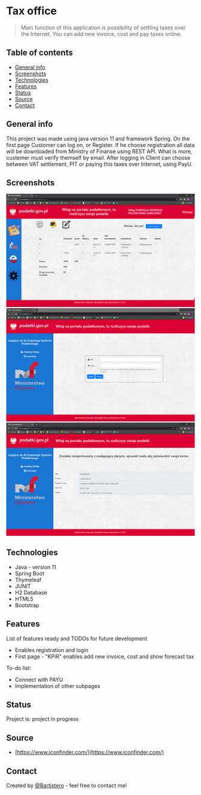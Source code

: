# Tax office 
>Main function of this application is possibility of settling taxes over the Internet. You can add new invoice, cost and pay taxes online.   

## Table of contents
* [General info](#general-info)
* [Screenshots](#screenshots)
* [Technologies](#technologies)
* [Features](#features)
* [Status](#status)
* [Source](#source)
* [Contact](#contact)

## General info
This project was made using java version 11 and framework Spring. On the first page Customer can log on, or Register. If he choose registration all data will be downloaded from Ministry of Finanse using REST API.  What is more, custemer must verify themself by email. After logging in Client can choose between VAT settlement, PIT or paying this taxes over Internet, using PayU.

## Screenshots
![present screenshot](./img/faktury.png)
![marks screenshot](./img/login.png)
![present screenshot](./img/register.png)

## Technologies
* Java - version 11
* Spring Boot 
* Thymeleaf 
* JUNIT 
* H2 Database
* HTML5 
* Bootstrap 

## Features
List of features ready and TODOs for future development
*   Enables registration and login 
*   First page - "KPiR" enables add new invoice, cost and show forecast tax

To-do list:
*   Connect with PAYU
*   Implementation of other subpages

## Status
Project is: project in progress 

## Source
* [https://www.iconfinder.com/](https://www.iconfinder.com/) 

## Contact
Created by [@Bartistero](https://github.com/Bartistero/) - feel free to contact me!